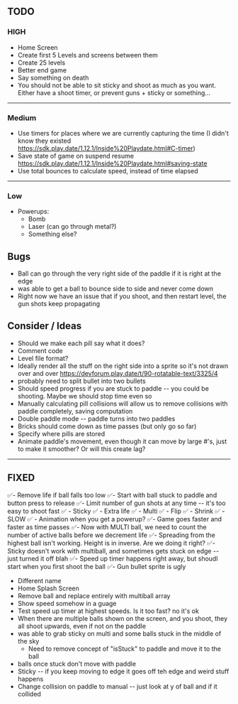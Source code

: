 ## TODO

### HIGH
- Home Screen
- Create first 5 Levels and screens between them
- Create 25 levels
- Better end game
- Say something on death
- You should not be able to sit sticky and shoot as much as you want. Either have a shoot timer, or prevent guns + sticky or something...

---

### Medium
- Use timers for places where we are currently capturing the time (I didn't know they existed https://sdk.play.date/1.12.1/Inside%20Playdate.html#C-timer)
- Save state of game on suspend resume https://sdk.play.date/1.12.1/Inside%20Playdate.html#saving-state
- Use total bounces to calculate speed, instead of time elapsed

---

### Low

- Powerups:
    - Bomb
    - Laser (can go through metal?)
    - Something else?

## Bugs
- Ball can go through the very right side of the paddle if it is right at the edge
- was able to get a ball to bounce side to side and never come down
- Right now we have an issue that if you shoot, and then restart level, the gun shots keep propagating




## Consider / Ideas
- Should we make each pill say what it does?
- Comment code
- Level file format?
- Ideally render all the stuff on the right side into a sprite so it's not drawn over and over
https://devforum.play.date/t/90-rotatable-text/3325/4
- probably need to split bullet into two bullets
- Should speed progress if you are stuck to paddle -- you could be shooting. Maybe we should stop time even so
- Manually calculating pill collisions will allow us to remove collisions with paddle completely, saving computation
- Double paddle mode -- paddle turns into two paddles
- Bricks should come down as time passes (but only go so far)
- Specify where pills are stored
- Animate paddle's movement, even though it can move by large #'s, just to make it smoother? Or will this create lag?


------------

## FIXED

✅- Remove life if ball falls too low
✅- Start with ball stuck to paddle and button press to release
✅- Limit number of gun shots at any time -- it's too easy to shoot fast
✅    - Sticky
✅    - Extra life
✅    - Multi
✅    - Flip
✅    - Shrink
✅    - SLOW
✅    - Animation when you get a powerup?
✅- Game goes faster and faster as time passes
✅- Now with MULTI ball, we need to count the number of active balls before we decrement life
✅- Spreading from the highest ball isn't working. Height is in inverse. Are we doing it right?
✅- Sticky doesn't work with multiball, and sometimes gets stuck on edge -- just turned it off blah
✅- Speed up timer happens right away, but shoudl start when you first shoot the ball
✅- Gun bullet sprite is ugly
- Different name
- Home Splash Screen
- Remove ball and replace entirely with multiball array
- Show speed somehow in a guage
- Test speed up timer at highest speeds. Is it too fast? no it's ok
- When there are multiple balls shown on the screen, and you shoot, they all shoot upwards, even if not on the paddle
- was able to grab sticky on multi and some balls stuck in the middle of the sky
    - Need to remove concept of "isStuck" to paddle and move it to the ball
- balls once stuck don't move with paddle
- Sticky -- if you keep moving to edge it goes off teh edge and weird stuff happens
- Change collision on paddle to manual -- just look at y of ball and if it collided
